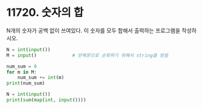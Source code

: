 # 11720. 숫자의 합

N개의 숫자가 공백 없이 쓰여있다. 이 숫자를 모두 합해서 출력하는 프로그램을 작성하시오.

```python
N = int(input())
M = input()             # 반복문으로 순회하기 위해서 string을 받음

num_sum = 0
for m in M:
    num_sum += int(m)
print(num_sum)
```

```python
N = int(input())
print(sum(map(int, input())))
```

